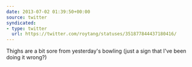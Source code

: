```yaml
---
date: 2013-07-02 01:39:50+00:00
source: twitter
syndicated:
- type: twitter
  url: https://twitter.com/roytang/statuses/351877844437180416/
---
```


Thighs are a bit sore from yesterday's bowling (just a sign that I've been doing it wrong?)